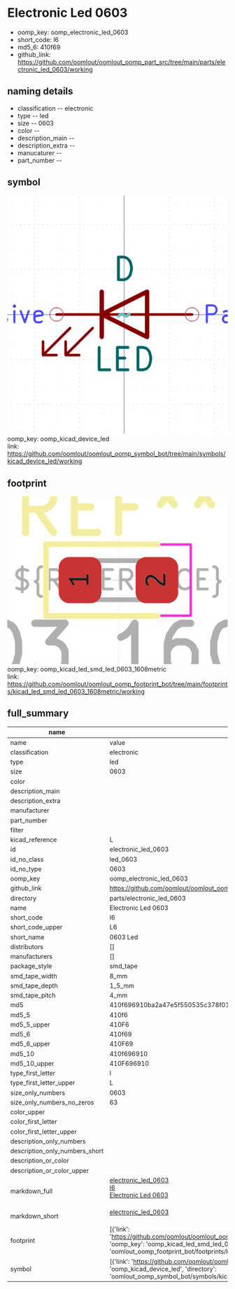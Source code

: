 # Electronic Led 0603

  
* oomp_key: oomp_electronic_led_0603 
* short_code: l6
* md5_6: 410f69  
* github_link: https://github.com/oomlout/oomlout_oomp_part_src/tree/main/parts/electronic_led_0603/working  
## naming details
* classification -- electronic
* type -- led
* size -- 0603
* color -- 
* description_main -- 
* description_extra -- 
* manucaturer -- 
* part_number -- 



## symbol

![](symbol/0/working/working_600.png)  
oomp_key: oomp_kicad_device_led  
link: https://github.com/oomlout/oomlout_oomp_symbol_bot/tree/main/symbols/kicad_device_led/working  

## footprint

![](footprint/0/working/working_600.png)  
oomp_key: oomp_kicad_led_smd_led_0603_1608metric  
link: https://github.com/oomlout/oomlout_oomp_footprint_bot/tree/main/footprints/kicad_led_smd_led_0603_1608metric/working  

## full_summary
| name | value | 
| --- | --- | 
| name | value | 
| classification | electronic | 
| type | led | 
| size | 0603 | 
| color |  | 
| description_main |  | 
| description_extra |  | 
| manufacturer |  | 
| part_number |  | 
| filter |  | 
| kicad_reference | L | 
| id | electronic_led_0603 | 
| id_no_class | led_0603 | 
| id_no_type | 0603 | 
| oomp_key | oomp_electronic_led_0603 | 
| github_link | https://github.com/oomlout/oomlout_oomp_part_src/tree/main/parts/electronic_led_0603/working | 
| directory | parts/electronic_led_0603 | 
| name | Electronic Led 0603 | 
| short_code | l6 | 
| short_code_upper | L6 | 
| short_name | 0603 Led | 
| distributors | [] | 
| manufacturers | [] | 
| package_style | smd_tape | 
| smd_tape_width | 8_mm | 
| smd_tape_depth | 1_5_mm | 
| smd_tape_pitch | 4_mm | 
| md5 | 410f696910ba2a47e5f550535c378f01 | 
| md5_5 | 410f6 | 
| md5_5_upper | 410F6 | 
| md5_6 | 410f69 | 
| md5_6_upper | 410F69 | 
| md5_10 | 410f696910 | 
| md5_10_upper | 410F696910 | 
| type_first_letter | l | 
| type_first_letter_upper | L | 
| size_only_numbers | 0603 | 
| size_only_numbers_no_zeros | 63 | 
| color_upper |  | 
| color_first_letter |  | 
| color_first_letter_upper |  | 
| description_only_numbers |  | 
| description_only_numbers_short |   | 
| description_or_color |   | 
| description_or_color_upper |   | 
| markdown_full | [electronic_led_0603](https://github.com/oomlout/oomlout_oomp_part_src/tree/main/parts/electronic_led_0603/working)<br>[l6](https://github.com/oomlout/oomlout_oomp_part_src/tree/main/parts/electronic_led_0603/working)<br>[Electronic Led 0603](https://github.com/oomlout/oomlout_oomp_part_src/tree/main/parts/electronic_led_0603/working)<br><br> | 
| markdown_short | [electronic_led_0603](https://github.com/oomlout/oomlout_oomp_part_src/tree/main/parts/electronic_led_0603/working)<br><br> | 
| footprint | [{'link': 'https://github.com/oomlout/oomlout_oomp_footprint_bot/tree/main/foootprntss/kicad_led_smd_led_0603_1608metric', 'oomp_key': 'oomp_kicad_led_smd_led_0603_1608metric', 'directory': 'oomlout_oomp_footprint_bot/footprints/kicad_led_smd_led_0603_1608metric//working/working.kicad_mod'}] | 
| symbol | [{'link': 'https://github.com/oomlout/oomlout_oomp_symbol_bot/tree/main/symbols/kicad_device_led', 'oomp_key': 'oomp_kicad_device_led', 'directory': 'oomlout_oomp_symbol_bot/symbols/kicad_device_led//working/working.kicad_sym'}] | 
